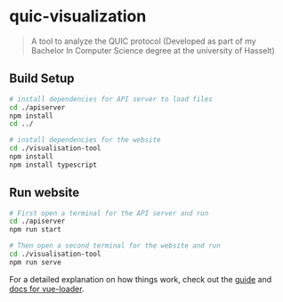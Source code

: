# quic-visualization

> A tool to analyze the QUIC protocol  (Developed as part of my Bachelor In Computer Science degree at the university of Hasselt)

## Build Setup

``` bash
# install dependencies for API server to load files
cd ./apiserver
npm install
cd ../

# install dependencies for the website
cd ./visualisation-tool
npm install
npm install typescript
```

## Run website

``` bash
# First open a terminal for the API server and run
cd ./apiserver
npm run start

# Then open a second terminal for the website and run
cd ./visualisation-tool
npm run serve
```

For a detailed explanation on how things work, check out the [guide](http://vuejs-templates.github.io/webpack/) and [docs for vue-loader](http://vuejs.github.io/vue-loader).
